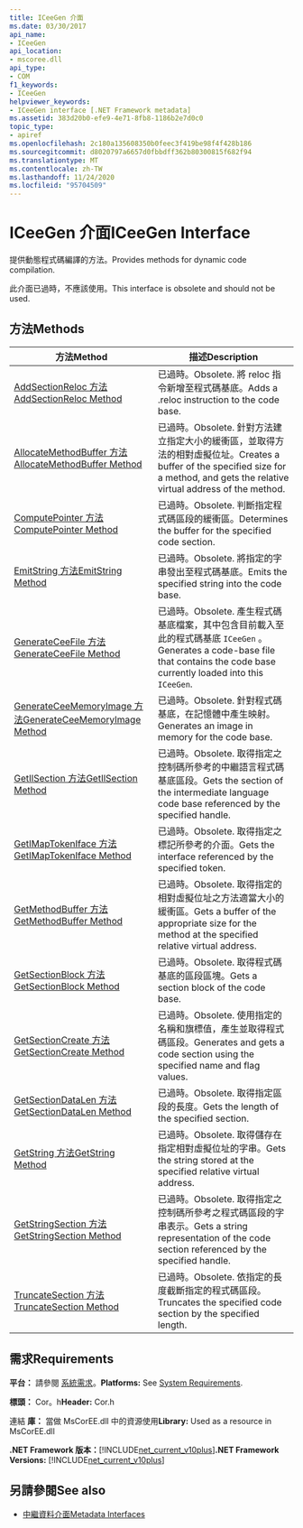 ```yaml
---
title: ICeeGen 介面
ms.date: 03/30/2017
api_name:
- ICeeGen
api_location:
- mscoree.dll
api_type:
- COM
f1_keywords:
- ICeeGen
helpviewer_keywords:
- ICeeGen interface [.NET Framework metadata]
ms.assetid: 383d20b0-efe9-4e71-8fb8-1186b2e7d0c0
topic_type:
- apiref
ms.openlocfilehash: 2c180a135608350b0feec3f419be98f4f428b186
ms.sourcegitcommit: d8020797a6657d0fbbdff362b80300815f682f94
ms.translationtype: MT
ms.contentlocale: zh-TW
ms.lasthandoff: 11/24/2020
ms.locfileid: "95704509"
---
```

# <a name="iceegen-interface"></a><span data-ttu-id="2b679-102">ICeeGen 介面</span><span class="sxs-lookup"><span data-stu-id="2b679-102">ICeeGen Interface</span></span>

<span data-ttu-id="2b679-103">提供動態程式碼編譯的方法。</span><span class="sxs-lookup"><span data-stu-id="2b679-103">Provides methods for dynamic code compilation.</span></span>  
  
 <span data-ttu-id="2b679-104">此介面已過時，不應該使用。</span><span class="sxs-lookup"><span data-stu-id="2b679-104">This interface is obsolete and should not be used.</span></span>  
  
## <a name="methods"></a><span data-ttu-id="2b679-105">方法</span><span class="sxs-lookup"><span data-stu-id="2b679-105">Methods</span></span>  
  
|<span data-ttu-id="2b679-106">方法</span><span class="sxs-lookup"><span data-stu-id="2b679-106">Method</span></span>|<span data-ttu-id="2b679-107">描述</span><span class="sxs-lookup"><span data-stu-id="2b679-107">Description</span></span>|  
|------------|-----------------|  
|[<span data-ttu-id="2b679-108">AddSectionReloc 方法</span><span class="sxs-lookup"><span data-stu-id="2b679-108">AddSectionReloc Method</span></span>](iceegen-addsectionreloc-method.md)|<span data-ttu-id="2b679-109">已過時。</span><span class="sxs-lookup"><span data-stu-id="2b679-109">Obsolete.</span></span> <span data-ttu-id="2b679-110">將 reloc 指令新增至程式碼基底。</span><span class="sxs-lookup"><span data-stu-id="2b679-110">Adds a .reloc instruction to the code base.</span></span>|  
|[<span data-ttu-id="2b679-111">AllocateMethodBuffer 方法</span><span class="sxs-lookup"><span data-stu-id="2b679-111">AllocateMethodBuffer Method</span></span>](iceegen-allocatemethodbuffer-method.md)|<span data-ttu-id="2b679-112">已過時。</span><span class="sxs-lookup"><span data-stu-id="2b679-112">Obsolete.</span></span> <span data-ttu-id="2b679-113">針對方法建立指定大小的緩衝區，並取得方法的相對虛擬位址。</span><span class="sxs-lookup"><span data-stu-id="2b679-113">Creates a buffer of the specified size for a method, and gets the relative virtual address of the method.</span></span>|  
|[<span data-ttu-id="2b679-114">ComputePointer 方法</span><span class="sxs-lookup"><span data-stu-id="2b679-114">ComputePointer Method</span></span>](iceegen-computepointer-method.md)|<span data-ttu-id="2b679-115">已過時。</span><span class="sxs-lookup"><span data-stu-id="2b679-115">Obsolete.</span></span> <span data-ttu-id="2b679-116">判斷指定程式碼區段的緩衝區。</span><span class="sxs-lookup"><span data-stu-id="2b679-116">Determines the buffer for the specified code section.</span></span>|  
|[<span data-ttu-id="2b679-117">EmitString 方法</span><span class="sxs-lookup"><span data-stu-id="2b679-117">EmitString Method</span></span>](iceegen-emitstring-method.md)|<span data-ttu-id="2b679-118">已過時。</span><span class="sxs-lookup"><span data-stu-id="2b679-118">Obsolete.</span></span> <span data-ttu-id="2b679-119">將指定的字串發出至程式碼基底。</span><span class="sxs-lookup"><span data-stu-id="2b679-119">Emits the specified string into the code base.</span></span>|  
|[<span data-ttu-id="2b679-120">GenerateCeeFile 方法</span><span class="sxs-lookup"><span data-stu-id="2b679-120">GenerateCeeFile Method</span></span>](iceegen-generateceefile-method.md)|<span data-ttu-id="2b679-121">已過時。</span><span class="sxs-lookup"><span data-stu-id="2b679-121">Obsolete.</span></span> <span data-ttu-id="2b679-122">產生程式碼基底檔案，其中包含目前載入至此的程式碼基底 `ICeeGen` 。</span><span class="sxs-lookup"><span data-stu-id="2b679-122">Generates a code-base file that contains the code base currently loaded into this `ICeeGen`.</span></span>|  
|[<span data-ttu-id="2b679-123">GenerateCeeMemoryImage 方法</span><span class="sxs-lookup"><span data-stu-id="2b679-123">GenerateCeeMemoryImage Method</span></span>](iceegen-generateceememoryimage-method.md)|<span data-ttu-id="2b679-124">已過時。</span><span class="sxs-lookup"><span data-stu-id="2b679-124">Obsolete.</span></span> <span data-ttu-id="2b679-125">針對程式碼基底，在記憶體中產生映射。</span><span class="sxs-lookup"><span data-stu-id="2b679-125">Generates an image in memory for the code base.</span></span>|  
|[<span data-ttu-id="2b679-126">GetIlSection 方法</span><span class="sxs-lookup"><span data-stu-id="2b679-126">GetIlSection Method</span></span>](iceegen-getilsection-method.md)|<span data-ttu-id="2b679-127">已過時。</span><span class="sxs-lookup"><span data-stu-id="2b679-127">Obsolete.</span></span> <span data-ttu-id="2b679-128">取得指定之控制碼所參考的中繼語言程式碼基底區段。</span><span class="sxs-lookup"><span data-stu-id="2b679-128">Gets the section of the intermediate language code base referenced by the specified handle.</span></span>|  
|[<span data-ttu-id="2b679-129">GetIMapTokenIface 方法</span><span class="sxs-lookup"><span data-stu-id="2b679-129">GetIMapTokenIface Method</span></span>](iceegen-getimaptokeniface-method.md)|<span data-ttu-id="2b679-130">已過時。</span><span class="sxs-lookup"><span data-stu-id="2b679-130">Obsolete.</span></span> <span data-ttu-id="2b679-131">取得指定之標記所參考的介面。</span><span class="sxs-lookup"><span data-stu-id="2b679-131">Gets the interface referenced by the specified token.</span></span>|  
|[<span data-ttu-id="2b679-132">GetMethodBuffer 方法</span><span class="sxs-lookup"><span data-stu-id="2b679-132">GetMethodBuffer Method</span></span>](iceegen-getmethodbuffer-method.md)|<span data-ttu-id="2b679-133">已過時。</span><span class="sxs-lookup"><span data-stu-id="2b679-133">Obsolete.</span></span> <span data-ttu-id="2b679-134">取得指定的相對虛擬位址之方法適當大小的緩衝區。</span><span class="sxs-lookup"><span data-stu-id="2b679-134">Gets a buffer of the appropriate size for the method at the specified relative virtual address.</span></span>|  
|[<span data-ttu-id="2b679-135">GetSectionBlock 方法</span><span class="sxs-lookup"><span data-stu-id="2b679-135">GetSectionBlock Method</span></span>](iceegen-getsectionblock-method.md)|<span data-ttu-id="2b679-136">已過時。</span><span class="sxs-lookup"><span data-stu-id="2b679-136">Obsolete.</span></span> <span data-ttu-id="2b679-137">取得程式碼基底的區段區塊。</span><span class="sxs-lookup"><span data-stu-id="2b679-137">Gets a section block of the code base.</span></span>|  
|[<span data-ttu-id="2b679-138">GetSectionCreate 方法</span><span class="sxs-lookup"><span data-stu-id="2b679-138">GetSectionCreate Method</span></span>](iceegen-getsectioncreate-method.md)|<span data-ttu-id="2b679-139">已過時。</span><span class="sxs-lookup"><span data-stu-id="2b679-139">Obsolete.</span></span> <span data-ttu-id="2b679-140">使用指定的名稱和旗標值，產生並取得程式碼區段。</span><span class="sxs-lookup"><span data-stu-id="2b679-140">Generates and gets a code section using the specified name and flag values.</span></span>|  
|[<span data-ttu-id="2b679-141">GetSectionDataLen 方法</span><span class="sxs-lookup"><span data-stu-id="2b679-141">GetSectionDataLen Method</span></span>](iceegen-getsectiondatalen-method.md)|<span data-ttu-id="2b679-142">已過時。</span><span class="sxs-lookup"><span data-stu-id="2b679-142">Obsolete.</span></span> <span data-ttu-id="2b679-143">取得指定區段的長度。</span><span class="sxs-lookup"><span data-stu-id="2b679-143">Gets the length of the specified section.</span></span>|  
|[<span data-ttu-id="2b679-144">GetString 方法</span><span class="sxs-lookup"><span data-stu-id="2b679-144">GetString Method</span></span>](iceegen-getstring-method.md)|<span data-ttu-id="2b679-145">已過時。</span><span class="sxs-lookup"><span data-stu-id="2b679-145">Obsolete.</span></span> <span data-ttu-id="2b679-146">取得儲存在指定相對虛擬位址的字串。</span><span class="sxs-lookup"><span data-stu-id="2b679-146">Gets the string stored at the specified relative virtual address.</span></span>|  
|[<span data-ttu-id="2b679-147">GetStringSection 方法</span><span class="sxs-lookup"><span data-stu-id="2b679-147">GetStringSection Method</span></span>](iceegen-getstringsection-method.md)|<span data-ttu-id="2b679-148">已過時。</span><span class="sxs-lookup"><span data-stu-id="2b679-148">Obsolete.</span></span> <span data-ttu-id="2b679-149">取得指定之控制碼所參考之程式碼區段的字串表示。</span><span class="sxs-lookup"><span data-stu-id="2b679-149">Gets a string representation of the code section referenced by the specified handle.</span></span>|  
|[<span data-ttu-id="2b679-150">TruncateSection 方法</span><span class="sxs-lookup"><span data-stu-id="2b679-150">TruncateSection Method</span></span>](iceegen-truncatesection-method.md)|<span data-ttu-id="2b679-151">已過時。</span><span class="sxs-lookup"><span data-stu-id="2b679-151">Obsolete.</span></span> <span data-ttu-id="2b679-152">依指定的長度截斷指定的程式碼區段。</span><span class="sxs-lookup"><span data-stu-id="2b679-152">Truncates the specified code section by the specified length.</span></span>|  
  
## <a name="requirements"></a><span data-ttu-id="2b679-153">需求</span><span class="sxs-lookup"><span data-stu-id="2b679-153">Requirements</span></span>  

 <span data-ttu-id="2b679-154">**平台：** 請參閱 [系統需求](../../get-started/system-requirements.md)。</span><span class="sxs-lookup"><span data-stu-id="2b679-154">**Platforms:** See [System Requirements](../../get-started/system-requirements.md).</span></span>  
  
 <span data-ttu-id="2b679-155">**標頭：** Cor。h</span><span class="sxs-lookup"><span data-stu-id="2b679-155">**Header:** Cor.h</span></span>  
  
 <span data-ttu-id="2b679-156">連結 **庫：** 當做 MsCorEE.dll 中的資源使用</span><span class="sxs-lookup"><span data-stu-id="2b679-156">**Library:** Used as a resource in MsCorEE.dll</span></span>  
  
 <span data-ttu-id="2b679-157">**.NET Framework 版本：**[!INCLUDE[net_current_v10plus](../../../../includes/net-current-v10plus-md.md)]</span><span class="sxs-lookup"><span data-stu-id="2b679-157">**.NET Framework Versions:** [!INCLUDE[net_current_v10plus](../../../../includes/net-current-v10plus-md.md)]</span></span>  
  
## <a name="see-also"></a><span data-ttu-id="2b679-158">另請參閱</span><span class="sxs-lookup"><span data-stu-id="2b679-158">See also</span></span>

- [<span data-ttu-id="2b679-159">中繼資料介面</span><span class="sxs-lookup"><span data-stu-id="2b679-159">Metadata Interfaces</span></span>](metadata-interfaces.md)

